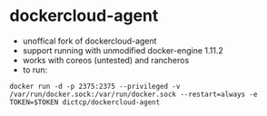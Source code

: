 dockercloud-agent
===========

- unoffical fork of dockercloud-agent
- support running with unmodified docker-engine 1.11.2
- works with coreos (untested) and rancheros
- to run:
```
docker run -d -p 2375:2375 --privileged -v /var/run/docker.sock:/var/run/docker.sock --restart=always -e TOKEN=$TOKEN dictcp/dockercloud-agent
```

